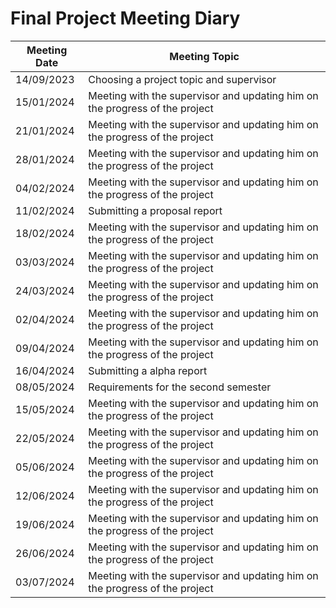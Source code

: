 # Final Project Meeting Diary

| Meeting Date | Meeting Topic                                                                 |
|--------------|-------------------------------------------------------------------------------|
| 14/09/2023   | Choosing a project topic and supervisor                                       |
| 15/01/2024   | Meeting with the supervisor and updating him on the progress of the project   |
| 21/01/2024   | Meeting with the supervisor and updating him on the progress of the project   |
| 28/01/2024   | Meeting with the supervisor and updating him on the progress of the project   |
| 04/02/2024   | Meeting with the supervisor and updating him on the progress of the project   |
| 11/02/2024   | Submitting a proposal report                                                  |
| 18/02/2024   | Meeting with the supervisor and updating him on the progress of the project   |
| 03/03/2024   | Meeting with the supervisor and updating him on the progress of the project   |
| 24/03/2024   | Meeting with the supervisor and updating him on the progress of the project   |
| 02/04/2024   | Meeting with the supervisor and updating him on the progress of the project   |
| 09/04/2024   | Meeting with the supervisor and updating him on the progress of the project   |
| 16/04/2024   | Submitting a alpha report                                                     |
| 08/05/2024   | Requirements for the second semester                                          |
| 15/05/2024   | Meeting with the supervisor and updating him on the progress of the project   |
| 22/05/2024   | Meeting with the supervisor and updating him on the progress of the project   |
| 05/06/2024   | Meeting with the supervisor and updating him on the progress of the project   |
| 12/06/2024   | Meeting with the supervisor and updating him on the progress of the project   |
| 19/06/2024   | Meeting with the supervisor and updating him on the progress of the project   |
| 26/06/2024   | Meeting with the supervisor and updating him on the progress of the project   |
| 03/07/2024   | Meeting with the supervisor and updating him on the progress of the project   |

